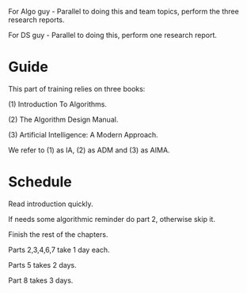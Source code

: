 For Algo guy - Parallel to doing this and team topics, perform the three research reports.

For DS guy - Parallel to doing this, perform one research report.

# Guide

This part of training relies on three books:

(1) Introduction To Algorithms.

(2) The Algorithm Design Manual.

(3) Artificial Intelligence: A Modern Approach. 

We refer to (1) as IA, (2) as ADM and (3) as AIMA.

# Schedule

Read introduction quickly.

If needs some algorithmic reminder do part 2, otherwise skip it.

Finish the rest of the chapters.

Parts 2,3,4,6,7 take 1 day each.

Parts 5 takes 2 days.

Part 8 takes 3 days.
